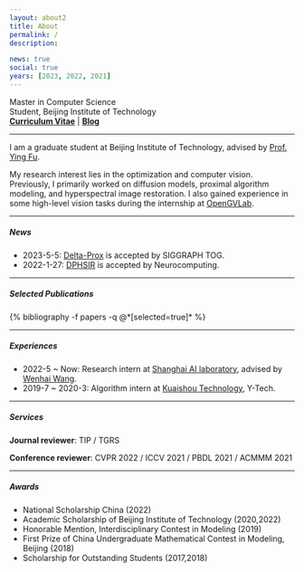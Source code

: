 ```yaml
---
layout: about2
title: About
permalink: /
description:

news: true
social: true
years: [2023, 2022, 2021]
---
```


Master in Computer Science <br/>
Student, Beijing Institute of Technology <br/>
<a href="" target="_blank"><b>Curriculum Vitae</b></a> |
<a href="https://zeqiang-lai.github.io/blog/" target="_blank"><b>Blog</b></a>

----

I am a graduate student at Beijing Institute of Technology, advised by [Prof. Ying Fu](https://ying-fu.github.io/publication.html).

My research interest lies in the optimization and computer vision. Previously, I primarily worked on diffusion models, proximal algorithm modeling, and hyperspectral image restoration. I also gained experience in some high-level vision tasks during the internship at [OpenGVLab](https://github.com/OpenGVLab).

----

##### News

- 2023-5-5: [Delta-Prox](https://github.com/princeton-computational-imaging/Delta-Prox) is accepted by SIGGRAPH TOG.
- 2022-1-27: [DPHSIR](https://github.com/Zeqiang-Lai/DPHSIR) is accepted by Neurocomputing.

----

##### Selected Publications

<div class="publications">
  {% bibliography -f papers -q @*[selected=true]* %}
</div>

----

##### Experiences

- 2022-5 ~ Now: Research intern at [Shanghai AI laboratory](https://www.shlab.org.cn/), advised by [Wenhai Wang](https://whai362.github.io/).
- 2019-7 ~ 2020-3: Algorithm intern at [Kuaishou Technology](https://www.kuaishou.com/en), Y-Tech.

----

##### Services

**Journal reviewer**: TIP / TGRS

**Conference reviewer**: CVPR 2022 / ICCV 2021 / PBDL 2021 / ACMMM 2021

----

##### Awards

- National Scholarship China (2022)
- Academic Scholarship of Beijing Institute of Technology (2020,2022)
- Honorable Mention, Interdisciplinary Contest in Modeling (2019)
- First Prize of China Undergraduate Mathematical Contest in Modeling, Beijing (2018)
- Scholarship for Outstanding Students (2017,2018)
